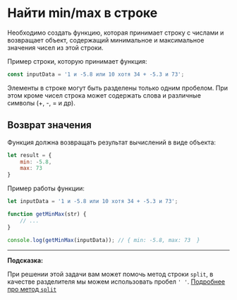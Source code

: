 # Найти min/max в строке

Необходимо создать функцию, которая принимает строку с числами и возвращает объект, содержащий минимальное и максимальное значения чисел из этой строки. 

Пример строки, которую принимает функция:

```js
const inputData = '1 и -5.8 или 10 хотя 34 + -5.3 и 73';
```

Элементы в строке могут быть разделены только одним пробелом. При этом кроме чисел строка может содержать слова и различные символы (+, -, = и др). 

## Возврат значения

Функция должна возвращать результат вычислений в виде объекта: 
```js
let result = {
    min: -5.8,
    max: 73
}
```

Пример работы функции: 
```js
let inputData = '1 и -5.8 или 10 хотя 34 + -5.3 и 73';

function getMinMax(str) {
	// ...
}

console.log(getMinMax(inputData)); // { min: -5.8, max: 73  }
```
***
__Подсказка:__

При решении этой задачи вам может помочь метод строки `split`, в качестве разделителя мы можем использовать пробел `' '`. 
[Подробнее про метод `split`](https://learn.javascript.ru/array-methods#split-i-join)
